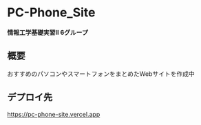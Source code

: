 # PC-Phone_Site
**情報工学基礎実習II 6グループ**


## 概要
おすすめのパソコンやスマートフォンをまとめたWebサイトを作成中

## デプロイ先
https://pc-phone-site.vercel.app
